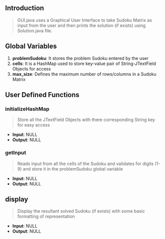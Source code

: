 ## Introduction
> GUI.java uses a Graphical User Interface to take Sudoku Matrix as input from the user and then prints the solution (if exists) using Solution.java file.

## Global Variables
1. **problemSudoku**: It stores the problem Sudoku entered by the user
2. **cells**: It is a HashMap used to store key-value pair of String-JTextField Objects for access
3. **max_size**: Defines the maximum number of rows/columns in a Sudoku Matrix

## User Defined Functions
### initializeHashMap
> Store all the JTextField Objects with there corresponding String key for easy access
- **Input**: NULL
- **Output**: NULL

### getInput
> Reads input from all the cells of the Sudoku and validates for digits (1-9) and store it in the problemSudoku global variable
- **Input**: NULL
- **Output**: NULL

## display
> Display the resultant solved Sudoku (if exists) with some basic formatting of representation
- **Input**: NULL
- **Output**: NULL